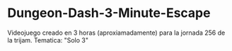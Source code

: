 # Dungeon-Dash-3-Minute-Escape
Videojuego creado en 3 horas (aproxiamadamente) para la jornada 256 de la trijam. Tematica: "Solo 3"
